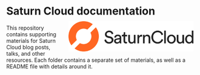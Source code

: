 # Saturn Cloud documentation <img src='logo.png' align="right" height="80" style="margin:10px;" />

This repository contains supporting materials for Saturn Cloud blog posts, talks, and other resources. Each folder contains a separate set of materials, as well as a README file with details around it.
